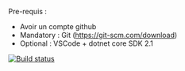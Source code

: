 Pre-requis : 
- Avoir un compte github
- Mandatory : Git (https://git-scm.com/download)
- Optional : VSCode + dotnet core SDK 2.1

[![Build status](https://ci.appveyor.com/api/projects/status/agmdsp1ujpmmo8eb?svg=true)](https://ci.appveyor.com/project/Oluchdovic/coding4fun-git)
